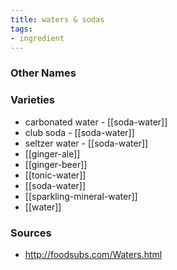 ```yaml
---
title: waters & sodas
tags:
- ingredient
---
```



### Other Names


### Varieties

* carbonated water - [[soda-water]]
* club soda - [[soda-water]]
* seltzer water - [[soda-water]]
* [[ginger-ale]]
* [[ginger-beer]]
* [[tonic-water]]
* [[soda-water]]
* [[sparkling-mineral-water]]
* [[water]]

### Sources
* http://foodsubs.com/Waters.html
